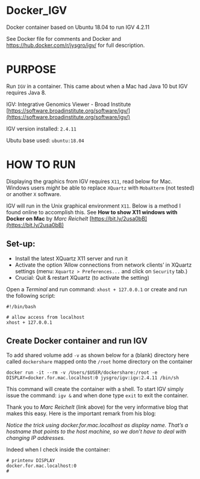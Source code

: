 # Docker_IGV
Docker container based on Ubuntu 18.04 to run IGV 4.2.11

See Docker file for comments and Docker 
and https://hub.docker.com/r/jysgro/igv/
for full description.

# PURPOSE

Run `IGV` in a container. This came about when a Mac had Java 10 but IGV requires Java 8.

IGV: Integrative Genomics Viewer - Broad Institute
[https://software.broadinstitute.org/software/igv/](https://software.broadinstitute.org/software/igv/)

IGV version installed: `2.4.11`

Ubutu base used: `ubuntu:18.04`

# HOW TO RUN

Displaying the graphics from IGV requires `X11`, read below for Mac.   
Windows users *might* be able to replace `XQuartz` with `MobaXterm` (not tested) or another `X` software.

IGV will run in the Unix graphical environment `X11`. Below is a method I found online to accomplish this.
See **How to show X11 windows with Docker on Mac** by *Marc Reichelt* [https://bit.ly/2usa0bB](https://bit.ly/2usa0bB)

## Set-up:

* Install the latest XQuartz X11 server and run it
* Activate the option ‘Allow connections from network clients’ in XQuartz settings (menu: `Xquartz > Preferences...` and click on `Security` tab.)
* Crucial: Quit & restart XQuartz (to activate the setting)

Open a *Terminal* and run command: `xhost + 127.0.0.1` or create and run the following script:

```
#!/bin/bash

# allow access from localhost
xhost + 127.0.0.1
```

## Create Docker container and run IGV

To add shared volume add `-v` as shown below for a (blank) directory here called `dockershare` mapped onto the `/root` home directory on the container

```
docker run -it --rm -v /Users/$USER/dockershare:/root -e DISPLAY=docker.for.mac.localhost:0 jysgro/igv:igv:2.4.11 /bin/sh
```

This command will create the container with a shell. To start IGV simply issue the command: `igv &` and when done type `exit` to exit the container. 

Thank you to *Marc Reichelt* (link above) for the very informative blog that makes this easy. Here is the important remark from his blog:

*Notice the trick using docker.for.mac.localhost as display name. That’s a hostname that points to the host machine, so we don’t have to deal with changing IP addresses.*

Indeed when I check inside the container:

```
# printenv DISPLAY
docker.for.mac.localhost:0
# 
```

